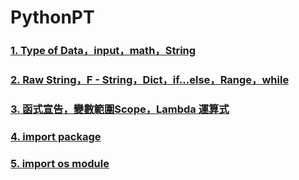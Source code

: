 # PythonPT

###  [1. Type of Data，input，math，String](https://colab.research.google.com/drive/1L1rmni0BsjDtkZcRSpoXKJJxxv9MtVYF?usp=sharing)
###  [2. Raw String，F - String，Dict，if...else，Range，while](https://colab.research.google.com/drive/1BjIARwAvbfhjGEyDrEzsuHcAaGJ1s9zr?usp=sharing)
###  [3. 函式宣告，變數範圍Scope，Lambda 運算式](https://colab.research.google.com/drive/1qqO56TXBki-bxEjsjD6j9ld2FpAjpqcs)
###  [4. import package](https://github.com/pokai-huang0828/PythonPT/tree/main/Example/import_package)
###  [5. import os module](https://github.com/pokai-huang0828/PythonPT/tree/main/Example/useful_os_module)